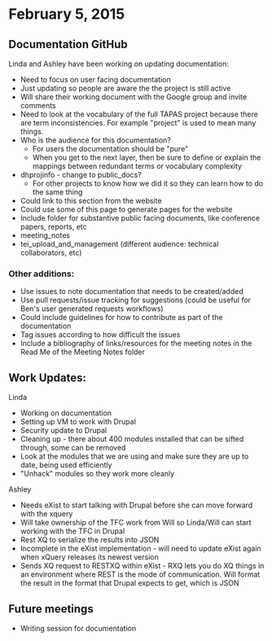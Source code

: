 # February 5, 2015 
## Documentation GitHub
Linda and Ashley have been working on updating documentation:
* Need to focus on user facing documentation
* Just updating so people are aware the the project is still active
* Will share their working document with the Google group and invite comments
* Need to look at the vocabulary of the full TAPAS project because there are term inconsistencies. For example "project" is used to mean many things.
* Who is the audience for this documentation?
  * For users the documentation should be "pure"
  * When you get to the next layer, then be sure to define or explain the mappings between redundant terms or vocabulary complexity
* dhprojinfo - change to public_docs?
  * For other projects to know how we did it so they can learn how to do the same  thing
 * Could link to this section from the website
 * Could use some of this page to generate pages for the website
 * Include folder for substantive public facing documents, like conference papers, reports, etc
* meeting_notes
* tei_upload_and_management (different audience: technical collaborators, etc)

### Other additions:
* Use issues to note documentation that needs to be created/added
* Use pull requests/issue tracking for suggestions (could be useful for Ben's user generated requests workflows)
* Could include guidelines for how to contribute as part of the documentation
* Tag issues according to how difficult the issues
* Include a bibliography of links/resources for the meeting notes in the Read Me of the Meeting Notes folder

## Work Updates:
Linda
* Working on documentation
* Setting up VM to work with Drupal
* Security update to Drupal
* Cleaning up - there about 400 modules installed that can be sifted through, some can be removed
* Look at the modules that we are using and make sure they are up to date, being used efficiently
* "Unhack" modules so they work more cleanly

Ashley
* Needs eXist to start talking with Drupal before she can move forward with the xquery
* Will take ownership of the TFC work from Will so Linda/Will can start working with the TFC in Drupal
* Rest XQ to serialize the results into JSON
 * Incomplete in the eXist implementation - will need to update eXist again when xQuery releases its newest version
 * Sends XQ request to RESTXQ within eXist - RXQ lets you do XQ things in an environment where REST is the mode of communication. Will format the result in the format that Drupal expects to get, which is JSON

## Future meetings
* Writing session for documentation
